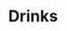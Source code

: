 ---
title: "Drinks"
layout: index.njk
category: Lifestyle
parent: /Lifestyle/
parentTitle: Lifestyle
---